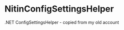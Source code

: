 NitinConfigSettingsHelper
=========================

.NET ConfigSettingsHelper - copied from my old account
